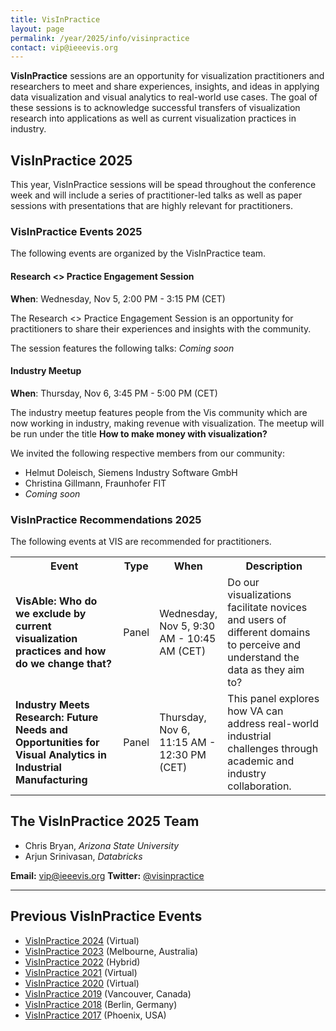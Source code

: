 ```yaml
---
title: VisInPractice
layout: page
permalink: /year/2025/info/visinpractice
contact: vip@ieeevis.org
---
```


**VisInPractice** sessions are an opportunity for visualization practitioners and researchers to meet and share experiences, insights, and ideas in applying data visualization and visual analytics to real-world use cases. The goal of these sessions is to acknowledge successful transfers of visualization research into applications as well as current visualization practices in industry.

<!-- ---------------------------------------------------------------------------------- -->
## VisInPractice 2025

This year, VisInPractice sessions will be spead throughout the conference week and will include a series of practitioner-led talks as well as paper sessions with presentations that are highly relevant for practitioners.

<!-- ---------------------------------------------------------------------------------- -->
### VisInPractice Events 2025

The following events are organized by the VisInPractice team.

#### Research <> Practice Engagement Session

**When**: Wednesday, Nov 5, 2:00 PM - 3:15 PM (CET)

The Research <> Practice Engagement Session is an opportunity for practitioners to share their experiences and insights with the community.

The session features the following talks:
*Coming soon*


#### Industry Meetup

**When**: Thursday, Nov 6, 3:45 PM - 5:00 PM (CET)

The industry meetup features people from the Vis community which are now working in industry, making revenue with visualization.
The meetup will be run under the title **How to make money with visualization?**

We invited the following respective members from our community:
* Helmut Doleisch, Siemens Industry Software GmbH
* Christina Gillmann, Fraunhofer FIT
* *Coming soon*

<!-- ---------------------------------------------------------------------------------- -->
### VisInPractice Recommendations 2025

The following events at VIS are recommended for practitioners.

<table>
<tr>
    <th>Event</th>
    <th style="width: 10%">Type</th>
    <th style="width: 15%">When</th>
    <th>Description</th>
</tr>
<tr>
    <td><strong>VisAble: Who do we exclude by current visualization practices and how do we change that?</strong></td>
    <td>Panel</td>
    <td>Wednesday, Nov 5, 9:30 AM - 10:45 AM (CET)</td>
    <td>Do our visualizations facilitate novices and users of different domains to perceive and understand the data as they aim to?</td>
</tr>
<tr>
    <td><strong>Industry Meets Research: Future Needs and Opportunities for Visual Analytics in Industrial Manufacturing</strong></td>
    <td>Panel</td>
    <td>Thursday, Nov 6, 11:15 AM - 12:30 PM (CET)</td>
    <td> This panel explores how VA can address real-world industrial challenges through academic and industry collaboration.</td>
</tr>
</table>


<!-- ---------------------------------------------------------------------------------- -->
## The VisInPractice 2025 Team

* Chris Bryan, _Arizona State University_
* Arjun Srinivasan, _Databricks_

**Email:** [vip@ieeevis.org](mailto:vip@ieeevis.org)
**Twitter:** [@visinpractice](https://twitter.com/visinpractice)

- - -

## Previous VisInPractice Events 
* [VisInPractice 2024](http://ieeevis.org/year/2024/info/visinpractice) (Virtual)
* [VisInPractice 2023](http://ieeevis.org/year/2023/info/visinpractice) (Melbourne, Australia)
* [VisInPractice 2022](http://ieeevis.org/year/2022/info/visinpractice) (Hybrid)
* [VisInPractice 2021](http://ieeevis.org/year/2021/info/visinpractice) (Virtual)
* [VisInPractice 2020](https://visinpractice.github.io/assets/vip2020/index.html) (Virtual)
* [VisInPractice 2019](https://visinpractice.github.io/assets/vip2019/index.html) (Vancouver, Canada)
* [VisInPractice 2018](https://visinpractice.github.io/assets/vip2018/index.html) (Berlin, Germany)
* [VisInPractice 2017](https://visinpractice.github.io/assets/vip2017/index.html) (Phoenix, USA)

